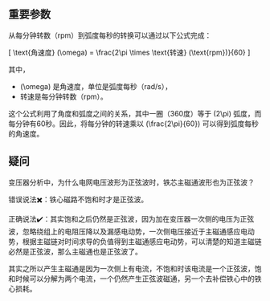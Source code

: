 ## 重要参数

从每分钟转数（rpm）到弧度每秒的转换可以通过以下公式完成：

\[ \text{角速度} (\omega) = \frac{2\pi \times \text{转速} (\text{rpm})}{60} \]

其中，
- \(\omega\) 是角速度，单位是弧度每秒（rad/s），
- 转速是每分钟转数（rpm）。

这个公式利用了角度和弧度之间的关系，其中一圈（360度）等于 \(2\pi\) 弧度，而每分钟有60秒。因此，将每分钟的转速乘以 \(\frac{2\pi}{60}\) 可以得到弧度每秒的角速度。


## 疑问

变压器分析中，为什么电网电压波形为正弦波时，铁芯主磁通波形也为正弦波？

错误说法:heavy_multiplication_x:：铁心磁路不饱和时才是正弦波。

正确说法:heavy_check_mark:：其实饱和之后仍然是正弦波，因为加在变压器一次侧的电压为正弦波，忽略绕组上的电阻压降以及漏感电动势，一次侧电压接近于主磁通感应电动势，根据主磁链对时间求导的负值得到主磁通感应电动势，可以清楚的知道主磁链必然是正弦波，那么主磁通也是正弦波了。

其实之所以产生主磁通是因为一次侧上有电流，不饱和时该电流是一个正弦波，饱和时候可以分解为两个电流，一个仍然产生正弦波磁通，另一个去补偿铁心中的铁心损耗。
